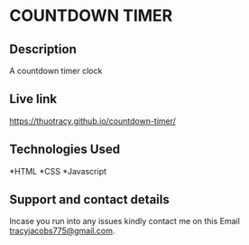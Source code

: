 # COUNTDOWN TIMER

## Description
A countdown timer clock

## Live link
https://thuotracy.github.io/countdown-timer/


## Technologies Used
*HTML
*CSS
*Javascript

## Support and contact details
Incase you run into any issues kindly contact me on this Email tracyjacobs775@gmail.com.

